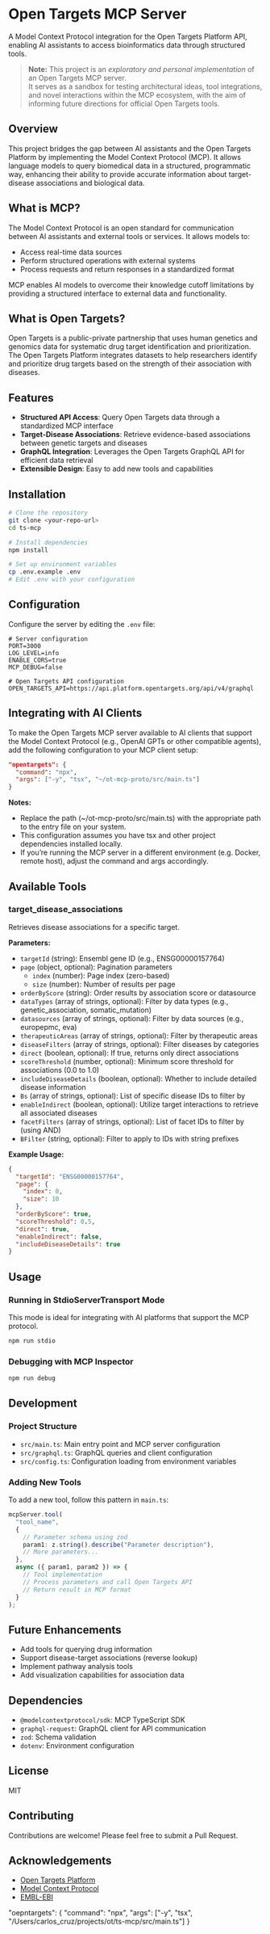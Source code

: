 # Open Targets MCP Server

A Model Context Protocol integration for the Open Targets Platform API, enabling AI assistants to access bioinformatics data through structured tools.

> **Note:** This project is an _exploratory and personal implementation_ of an Open Targets MCP server.  
> It serves as a sandbox for testing architectural ideas, tool integrations, and novel interactions within the MCP ecosystem, with the aim of informing future directions for official Open Targets tools.

## Overview

This project bridges the gap between AI assistants and the Open Targets Platform by implementing the Model Context Protocol (MCP). It allows language models to query biomedical data in a structured, programmatic way, enhancing their ability to provide accurate information about target-disease associations and biological data.

## What is MCP?

The Model Context Protocol is an open standard for communication between AI assistants and external tools or services. It allows models to:

- Access real-time data sources
- Perform structured operations with external systems
- Process requests and return responses in a standardized format

MCP enables AI models to overcome their knowledge cutoff limitations by providing a structured interface to external data and functionality.

## What is Open Targets?

Open Targets is a public-private partnership that uses human genetics and genomics data for systematic drug target identification and prioritization. The Open Targets Platform integrates datasets to help researchers identify and prioritize drug targets based on the strength of their association with diseases.

## Features

- **Structured API Access**: Query Open Targets data through a standardized MCP interface
- **Target-Disease Associations**: Retrieve evidence-based associations between genetic targets and diseases
- **GraphQL Integration**: Leverages the Open Targets GraphQL API for efficient data retrieval
- **Extensible Design**: Easy to add new tools and capabilities

## Installation

```bash
# Clone the repository
git clone <your-repo-url>
cd ts-mcp

# Install dependencies
npm install

# Set up environment variables
cp .env.example .env
# Edit .env with your configuration
```

## Configuration

Configure the server by editing the `.env` file:

```
# Server configuration
PORT=3000
LOG_LEVEL=info
ENABLE_CORS=true
MCP_DEBUG=false

# Open Targets API configuration
OPEN_TARGETS_API=https://api.platform.opentargets.org/api/v4/graphql
```

## Integrating with AI Clients

To make the Open Targets MCP server available to AI clients that support the Model Context Protocol (e.g., OpenAI GPTs or other compatible agents), add the following configuration to your MCP client setup:

```json
"opentargets": {
  "command": "npx",
  "args": ["-y", "tsx", "~/ot-mcp-proto/src/main.ts"]
}
```

**Notes:**

- Replace the path (~/ot-mcp-proto/src/main.ts) with the appropriate path to the entry file on your system.
- This configuration assumes you have tsx and other project dependencies installed locally.
- If you’re running the MCP server in a different environment (e.g. Docker, remote host), adjust the command and args accordingly.

## Available Tools

### target_disease_associations

Retrieves disease associations for a specific target.

**Parameters:**

- `targetId` (string): Ensembl gene ID (e.g., ENSG00000157764)
- `page` (object, optional): Pagination parameters
  - `index` (number): Page index (zero-based)
  - `size` (number): Number of results per page
- `orderByScore` (string): Order results by association score or datasource
- `dataTypes` (array of strings, optional): Filter by data types (e.g., genetic_association, somatic_mutation)
- `datasources` (array of strings, optional): Filter by data sources (e.g., europepmc, eva)
- `therapeuticAreas` (array of strings, optional): Filter by therapeutic areas
- `diseaseFilters` (array of strings, optional): Filter diseases by categories
- `direct` (boolean, optional): If true, returns only direct associations
- `scoreThreshold` (number, optional): Minimum score threshold for associations (0.0 to 1.0)
- `includeDiseaseDetails` (boolean, optional): Whether to include detailed disease information
- `Bs` (array of strings, optional): List of specific disease IDs to filter by
- `enableIndirect` (boolean, optional): Utilize target interactions to retrieve all associated diseases
- `facetFilters` (array of strings, optional): List of facet IDs to filter by (using AND)
- `BFilter` (string, optional): Filter to apply to IDs with string prefixes

**Example Usage:**

```json
{
  "targetId": "ENSG00000157764",
  "page": {
    "index": 0,
    "size": 10
  },
  "orderByScore": true,
  "scoreThreshold": 0.5,
  "direct": true,
  "enableIndirect": false,
  "includeDiseaseDetails": true
}
```

## Usage

### Running in StdioServerTransport Mode

This mode is ideal for integrating with AI platforms that support the MCP protocol.

```bash
npm run stdio
```

### Debugging with MCP Inspector

```bash
npm run debug
```

## Development

### Project Structure

- `src/main.ts`: Main entry point and MCP server configuration
- `src/graphql.ts`: GraphQL queries and client configuration
- `src/config.ts`: Configuration loading from environment variables

### Adding New Tools

To add a new tool, follow this pattern in `main.ts`:

```typescript
mcpServer.tool(
  "tool_name",
  {
    // Parameter schema using zod
    param1: z.string().describe("Parameter description"),
    // More parameters...
  },
  async ({ param1, param2 }) => {
    // Tool implementation
    // Process parameters and call Open Targets API
    // Return result in MCP format
  }
);
```

## Future Enhancements

- Add tools for querying drug information
- Support disease-target associations (reverse lookup)
- Implement pathway analysis tools
- Add visualization capabilities for association data

## Dependencies

- `@modelcontextprotocol/sdk`: MCP TypeScript SDK
- `graphql-request`: GraphQL client for API communication
- `zod`: Schema validation
- `dotenv`: Environment configuration

## License

MIT

## Contributing

Contributions are welcome! Please feel free to submit a Pull Request.

## Acknowledgements

- [Open Targets Platform](https://platform.opentargets.org/)
- [Model Context Protocol](https://modelcontextprotocol.io/)
- [EMBL-EBI](https://www.ebi.ac.uk/)

"oepntargets": {
"command": "npx",
"args": ["-y", "tsx", "/Users/carlos_cruz/projects/ot/ts-mcp/src/main.ts"]
}
